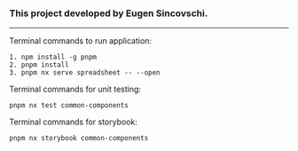 ### This project developed by Eugen Sincovschi.

---

Terminal commands to run application:

    1. npm install -g pnpm
    2. pnpm install
    3. pnpm nx serve spreadsheet -- --open

Terminal commands for unit testing:

    pnpm nx test common-components

Terminal commands for storybook:

    pnpm nx storybook common-components

